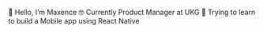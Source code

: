 👋 Hello, I’m Maxence
🤓 Currently Product Manager at UKG
🚀 Trying to learn to build a Mobile app using React Native

<!---
mlefort3/mlefort3 is a ✨ special ✨ repository because its `README.md` (this file) appears on your GitHub profile.
You can click the Preview link to take a look at your changes.
--->
